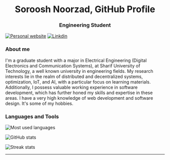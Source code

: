 <h1 align="center">Soroosh Noorzad, GitHub Profile</h1>
<h3 align="center">Engineering Student</h3>

[![Personal website](https://img.shields.io/website?style=flat-square&up_message=http://snweb.ir/%2F&url=http://snweb.ir/)](http://snweb.ir/) [![Linkdin](https://img.shields.io/badge/linkedin-dagarcia-blue)](https://www.linkedin.com/in/dagarcia/) 


### About me
I'm a graduate student with a major in Electrical Engineering (Digital Electronics and Communication Systems), at Sharif University of Technology, a well known university in engineering fields. My research interests lie in the realm of distributed and decentralized systems, optimization, IoT, and AI, with a particular focus on learning materials. Additionally, I possess valuable working experience in software development, which has further honed my skills and expertise in these areas. I have a very high knowledge of web development and software design. It's some of my hobbies.


### Languages and Tools

![Most used languages](https://github-readme-stats.vercel.app/api/top-langs?username=Soroosh-N&show_icons=true&locale=en&layout=compact)

![GitHub stats](https://github-readme-stats.vercel.app/api?username=Soroosh-N&show_icons=true&locale=en)

![Streak stats](https://github-readme-streak-stats.herokuapp.com/?user=Soroosh-N)

----
